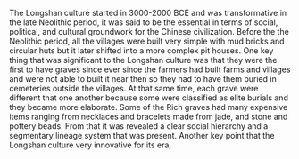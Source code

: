 The Longshan culture started in 3000-2000 BCE and was transformative in the late Neolithic period, it was said to be the essential in terms of social, political, and cultural groundwork for the Chinese civilization. Before the the Neolithic period, all the villages were built very simple with mud bricks and circular huts but it later shifted into a more complex pit houses. One key thing that was significant to the Longshan culture was that they were the first to have graves since ever since the farmers had built farms and villages and were not able to built it near then so they had to have them buried in cemeteries outside the villages. At that same time, each grave were different that one another because some were classified as elite burials and they became more elaborate. Some of the Rich graves had many expensive items ranging from necklaces and bracelets made from jade, and stone and pottery beads. From that it was revealed a clear social hierarchy and a segmentary lineage system that was present. Another key point that the Longshan culture very innovative for its era, 